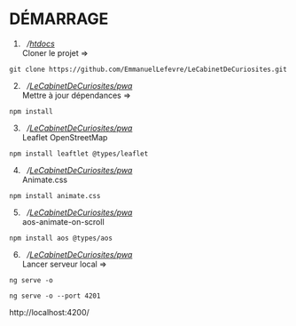# DÉMARRAGE
1. &nbsp;&nbsp;*/<ins>htdocs*</ins> 
\
Cloner le projet =>
```
git clone https://github.com/EmmanuelLefevre/LeCabinetDeCuriosites.git
```
2. &nbsp;&nbsp;*/<ins>LeCabinetDeCuriosites/pwa*</ins> 
\
Mettre à jour dépendances =>
```
npm install
```
3. &nbsp;&nbsp;*/<ins>LeCabinetDeCuriosites/pwa*</ins> 
\
Leaflet OpenStreetMap
```
npm install leaftlet @types/leaflet
```
4. &nbsp;&nbsp;*/<ins>LeCabinetDeCuriosites/pwa*</ins> 
\
Animate.css
```
npm install animate.css
```
5. &nbsp;&nbsp;*/<ins>LeCabinetDeCuriosites/pwa*</ins> 
\
aos-animate-on-scroll
```
npm install aos @types/aos
```
6. &nbsp;&nbsp;*/<ins>LeCabinetDeCuriosites/pwa*</ins> 
\
Lancer serveur local =>
```
ng serve -o
```
```
ng serve -o --port 4201
```
http://localhost:4200/
